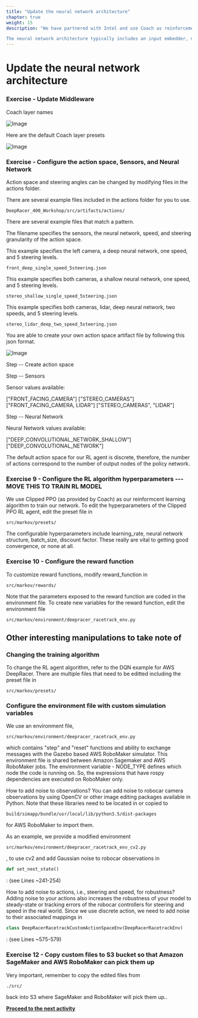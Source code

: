 ```yaml
---
title: "Update the neural network architecture"
chapter: true
weight: 15
description: "We have partnered with Intel and use Coach as reinforcement learning framework. Furthermore, we are using Tensorflow as our deep learning framework.

The neural network architecture typically includes an input embedder, middleware, and an output head, see descriptions here. In this section we are interested in changing the middleware."
---
```


# Update the neural network architecture

### Exercise  - Update Middleware

Coach layer names

![Image](/images/400workshop/coachnames.png)



Here are the default Coach layer presets

![Image](/images/400workshop/coachlayerpresets.png)

### Exercise  - Configure the action space, Sensors, and Neural Network

Action space and steering angles can be changed by modifying files in the actions folder.

There are several example files included in the actions folder for you to use.

`DeepRacer_400_Workshop/src/artifacts/actions/`

There are several example files that match a pattern.

The filename specifies the sensors, the neural network, speed, and steering granularity of the action space.

This example specifies the left camera, a deep neural network, one speed, and 5 steering levels.

`front_deep_single_speed_5steering.json`

This example specifies both cameras, a shallow neural network, one speed, and 5 steering levels.

`stereo_shallow_single_speed_5steering.json`

This example specifies both cameras, lidar, deep neural network, two speeds, and 5 steering levels.

`stereo_lidar_deep_two_speed_5steering.json`

You are able to create your own action space artifact file by following this json format.

![Image](/images/400workshop/actionspaceexample.png)


Step -- Create action space


Step -- Sensors

Sensor values available:

["FRONT_FACING_CAMERA"]
["STEREO_CAMERAS"]
["FRONT_FACING_CAMERA, LIDAR"]
["STEREO_CAMERAS", "LIDAR"]


Step -- Neural Network

Neural Network values available:

["DEEP_CONVOLUTIONAL_NETWORK_SHALLOW"]
["DEEP_CONVOLUTIONAL_NETWORK"]

The default action space for our RL agent is discrete, therefore, the number of actions correspond to the number of output nodes of the policy network.


### Exercise 9 - Configure the RL algorithm hyperparameters  --- MOVE THIS TO TRAIN RL MODEL

We use Clipped PPO (as provided by Coach) as our reinformcent learning algorithm to train our network. 
To edit the hyperparameters of the Clipped PPO RL agent, edit the preset file in 
```
src/markov/presets/
```
 The configurable hyperparameters include learning_rate, neural network structure, batch_size, discount factor. These really are vital to getting good convergence, or none at all.

### Exercise 10 - Configure the reward function

To customize reward functions, modify reward_function in 
```
src/markov/rewards/ 
```
Note that the parameters exposed to the reward function are coded in the environment file. 
To create new variables for the reward function, edit the environment file

`src/markov/environment/deepracer_racetrack_env.py`



## Other interesting manipulations to take note of

### Changing the training algorithm
To change the RL agent algorithm, refer to the DQN example for AWS DeepRacer. There are multiple files that need to be editted including the preset file in 
```
src/markov/presets/
```
### Configure the environment file with custom simulation variables
We use an environment file, 

`src/markov/environment/deepracer_racetrack_env.py` 

which contains "step" and "reset" functions and ability to exchange messages with the Gazebo based AWS RoboMaker simulator. This environment file is shared between Amazon Sagemaker and AWS RoboMaker jobs. 
The environment variable - NODE_TYPE defines which node the code is running on. So, the expressions that have rospy dependencies are executed on RoboMaker only.

How to add noise to observations?
You can add noise to robocar camera observations by using OpenCV or other image editing packages available in Python. Note that these libraries need to be located in or copied to 
```
build/simapp/bundle/usr/local/lib/python3.5/dist-packages 
```
for AWS RoboMaker to import them.

As an example, we provide a modified environment 

`src/markov/environment/deepracer_racetrack_env_cv2.py`

, to use cv2 and add Gaussian noise to robocar observations in 
```python 
def set_next_state()
```
: (see Lines ~241-254)

How to add noise to actions, i.e., steering and speed, for robustness?
Adding noise to your actions also increases the robustness of your model to steady-state or tracking errors of the robocar controllers for steering and speed in the real world. Since we use discrete action, we need to add noise to their associated mappings in 
```python
class DeepRacerRacetrackCustomActionSpaceEnv(DeepRacerRacetrackEnv)
```
: (see Lines ~575-579)

### Exercise 12 - Copy custom files to S3 bucket so that Amazon SageMaker and AWS RoboMaker can pick them up

Very important, remember to copy the edited files from 
```
./src/ 
```
back into S3 where SageMaker and RoboMaker will pick them up..

**[Proceed to the next activity](../starttraining/)**
